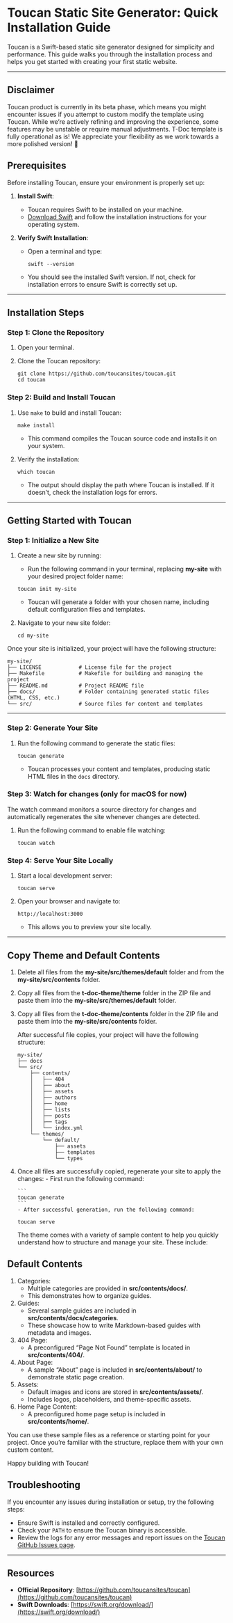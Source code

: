# Toucan Static Site Generator: Quick Installation Guide

Toucan is a Swift-based static site generator designed for simplicity and performance. This guide walks you through the installation process and helps you get started with creating your first static website.

---

## Disclaimer

Toucan product is currently in its beta phase, which means you might encounter issues if you attempt to custom modify the template using Toucan. While we’re actively refining and improving the experience, some features may be unstable or require manual adjustments. T-Doc template is fully operational as is! We appreciate your flexibility as we work towards a more polished version! 🚀

## Prerequisites

Before installing Toucan, ensure your environment is properly set up:

1. **Install Swift**:

   - Toucan requires Swift to be installed on your machine.
   - [Download Swift](https://swift.org/download/) and follow the installation instructions for your operating system.

2. **Verify Swift Installation**:

   - Open a terminal and type:

     ```
     swift --version
     ```

   - You should see the installed Swift version. If not, check for installation errors to ensure Swift is correctly set up.

---

## Installation Steps

### Step 1: Clone the Repository

1. Open your terminal.
2. Clone the Toucan repository:

   ```
   git clone https://github.com/toucansites/toucan.git
   cd toucan
   ```

### Step 2: Build and Install Toucan

1. Use `make` to build and install Toucan:

   ```
   make install
   ```

   - This command compiles the Toucan source code and installs it on your system.

2. Verify the installation:

   ```
   which toucan
   ```

   - The output should display the path where Toucan is installed. If it doesn’t, check the installation logs for errors.

---

## Getting Started with Toucan

### Step 1: Initialize a New Site

1. Create a new site by running:

   - Run the following command in your terminal, replacing **my-site** with your desired project folder name:

   ```
   toucan init my-site
   ```

   - Toucan will generate a folder with your chosen name, including default configuration files and templates.

2. Navigate to your new site folder:

   ```
   cd my-site
   ```

Once your site is initialized, your project will have the following structure:

```
my-site/
├── LICENSE            # License file for the project
├── Makefile           # Makefile for building and managing the project
├── README.md          # Project README file
├── docs/              # Folder containing generated static files (HTML, CSS, etc.)
└── src/               # Source files for content and templates
```

---

### Step 2: Generate Your Site

1. Run the following command to generate the static files:

   ```
   toucan generate
   ```

   - Toucan processes your content and templates, producing static HTML files in the `docs` directory.

### Step 3: Watch for changes (only for macOS for now)

The watch command monitors a source directory for changes and automatically regenerates the site whenever changes are detected.

1. Run the following command to enable file watching:

   ```
   toucan watch
   ```

### Step 4: Serve Your Site Locally

1. Start a local development server:

   ```
   toucan serve
   ```

2. Open your browser and navigate to:

   ```
   http://localhost:3000
   ```

   - This allows you to preview your site locally.

---

## Copy Theme and Default Contents

1.  Delete all files from the **my-site/src/themes/default** folder and from the **my-site/src/contents** folder.

2.  Copy all files from the **t-doc-theme/theme** folder in the ZIP file and paste them into the **my-site/src/themes/default** folder.

3.  Copy all files from the **t-doc-theme/contents** folder in the ZIP file and paste them into the **my-site/src/contents** folder.

    After successful file copies, your project will have the following structure:

    ```
    my-site/
    ├── docs
    └── src/
        ├── contents/
        │   ├── 404
        │   ├── about
        │   ├── assets
        │   ├── authors
        │   ├── home
        │   ├── lists
        │   ├── posts
        │   ├── tags
        │   └── index.yml
        └── themes/
            └── default/
                ├── assets
                ├── templates
                └── types
    ```

4.  Once all files are successfully copied, regenerate your site to apply the changes: - First run the following command:

        ```
        toucan generate
        ```
        - After successful generation, run the following command:

    ```
    toucan serve
    ```

    The theme comes with a variety of sample content to help you quickly understand how to structure and manage your site. These include:

## Default Contents

1. Categories:
   - Multiple categories are provided in **src/contents/docs/**.
   - This demonstrates how to organize guides.
2. Guides:
   - Several sample guides are included in **src/contents/docs/categories**.
   - These showcase how to write Markdown-based guides with metadata and images.
3. 404 Page:
   - A preconfigured “Page Not Found” template is located in **src/contents/404/**.
4. About Page:
   - A sample “About” page is included in **src/contents/about/** to demonstrate static page creation.
5. Assets:
   - Default images and icons are stored in **src/contents/assets/**.
   - Includes logos, placeholders, and theme-specific assets.
6. Home Page Content:
   - A preconfigured home page setup is included in **src/contents/home/**.

You can use these sample files as a reference or starting point for your project. Once you’re familiar with the structure, replace them with your own custom content.

Happy building with Toucan!

## Troubleshooting

If you encounter any issues during installation or setup, try the following steps:

- Ensure Swift is installed and correctly configured.
- Check your `PATH` to ensure the Toucan binary is accessible.
- Review the logs for any error messages and report issues on the [Toucan GitHub Issues page](https://github.com/toucansites/toucan/issues).

---

## Resources

- **Official Repository**: [https://github.com/toucansites/toucan](https://github.com/toucansites/toucan)
- **Swift Downloads**: [https://swift.org/download/](https://swift.org/download/)
